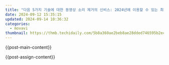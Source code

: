 ```yaml
---
title: "다음 5가지 기술에 대한 동영상 소리 제거의 신비스: 2024년에 이용할 수 있는 최고의 방법"
date: 2024-09-12 15:35:15
updated: 2024-09-14 10:36:32
categories:
  - movavi
thumbnail: https://thmb.techidaily.com/5b8a360ae2beb8ae28dded746595b2ec0252b7304ad9ab12b451e3ff69d2619e.jpg
---
```


{{post-main-content}}

<ins class="adsbygoogle"
     style="display:block"
     data-ad-format="autorelaxed"
     data-ad-client="ca-pub-7571918770474297"
     data-ad-slot="1223367746"></ins>

{{post-assign-content}}

<ins class="adsbygoogle"
     style="display:block"
     data-ad-client="ca-pub-7571918770474297"
     data-ad-slot="8358498916"
     data-ad-format="auto"
     data-full-width-responsive="true"></ins>
